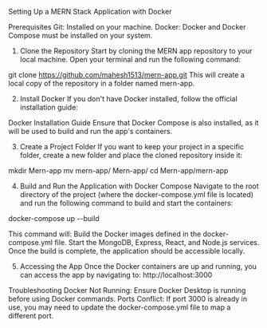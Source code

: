 Setting Up a MERN Stack Application with Docker

Prerequisites
Git: Installed on your machine.
Docker: Docker and Docker Compose must be installed on your system.
1. Clone the Repository
Start by cloning the MERN app repository to your local machine. Open your terminal and run the following command:

git clone https://github.com/mahesh1513/mern-app.git
This will create a local copy of the repository in a folder named mern-app.

2. Install Docker
If you don't have Docker installed, follow the official installation guide:

Docker Installation Guide
Ensure that Docker Compose is also installed, as it will be used to build and run the app's containers.

3. Create a Project Folder
If you want to keep your project in a specific folder, create a new folder and place the cloned repository inside it:

mkdir Mern-app
mv mern-app/ Mern-app/
cd Mern-app/mern-app

4. Build and Run the Application with Docker Compose
Navigate to the root directory of the project (where the docker-compose.yml file is located) and run the following command to build and start the containers:

docker-compose up --build

This command will:
Build the Docker images defined in the docker-compose.yml file.
Start the MongoDB, Express, React, and Node.js services.
Once the build is complete, the application should be accessible locally.

5. Accessing the App
Once the Docker containers are up and running, you can access the app by navigating to:
http://localhost:3000


Troubleshooting
Docker Not Running: Ensure Docker Desktop is running before using Docker commands.
Ports Conflict: If port 3000 is already in use, you may need to update the docker-compose.yml file to map a different port.

